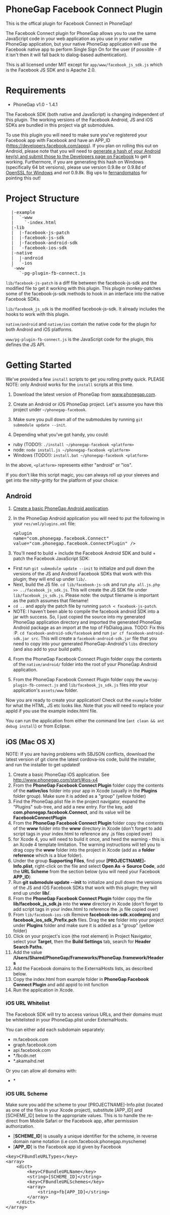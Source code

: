 # PhoneGap Facebook Connect Plugin

This is the offical plugin for Facebook Connect in PhoneGap!

The Facebook Connect plugin for PhoneGap allows you to use the same JavaScript code in your web application as you 
use in your native PhoneGap application, but your native PhoneGap application will use the Facebook native app to 
perform Single Sign On for the user (if possible - if it isn't then it
will fall back to dialog-based authentication).

This is all licensed under MIT except for `app/www/facebook_js_sdk.js` which is the Facebook JS SDK and is Apache 2.0.

# Requirements

* PhoneGap v1.0 - 1.4.1

The Facebook SDK (both native and JavaScript) is changing independent of this plugin. The working versions of the Facebook Android, JS and iOS SDKs are bundled in this project via git submodules.

To use this plugin you will need to make sure you've registered your Facebook app with Facebook and have an APP_ID (https://developers.facebook.com/apps). If you plan on rolling this out on Android, please note that you will need to [generate a hash of your Android key(s) and submit those to the Developers page on Facebook](http://developers.facebook.com/docs/mobile/android/build/#sig) to get it working. Furthermore, if you are generating this hash on Windows (specifically 64 bit versions), please use version 0.9.8e or 0.9.8d of [OpenSSL for Windows](http://code.google.com/p/openssl-for-windows/downloads/list) and *not* 0.9.8k. Big ups to [fernandomatos](http://github.com/fernandomatos) for pointing this out!

# Project Structure

<pre>
  |-example
  |  `-www
  |    `-index.html
  |-lib
  |  |-facebook-js-patch
  |  |-facebook-js-sdk
  |  |-facebook-android-sdk
  |  `-facebook-ios-sdk
  |-native
  |  |-android
  |  `-ios
  `-www
     `-pg-plugin-fb-connect.js
</pre>

`lib/facebook-js-patch` is a diff file between the facebook-js-sdk and
the modified file to get it working with this plugin. This plugin
monkey-patches some of the facebook-js-sdk methods to hook in an
interface into the native Facebook SDKs.

`lib/facebook_js_sdk` is the modified facebook-js-sdk. It already includes the hooks to work with this plugin.

`native/android` and `native/ios` contain the native code for the plugin for both Android and iOS platforms.

`www/pg-plugin-fb-connect.js` is the JavaScript code for the plugin, this defines the JS API.


# Getting Started

We've provided a few `install` scripts to get you rolling pretty quick. PLEASE NOTE: only Android works for the `install` scripts at this time.

1. Download the latest version of PhoneGap from www.phonegap.com.

2. Create an Android or iOS PhoneGap project. Let's assume you have this
   project under `~/phonegap-facebook`.

3. Make sure you pull down all of the submodules by running `git
   submodule update --init`.

4. Depending what you've got handy, you could:
  * ruby (TODO!): `./install ~/phonegap-facebook <platform>`
  * node: `node install.js ~/phonegap-facebook <platform>`
  * Windows (TODO!): `install.bat ~/phonegap-facebook
    <platform>`

In the above, `<platform>` represents either "android" or "ios".

If you don't like this script magic, you can always roll up your sleeves
and get into the nitty-gritty for the platform of your choice:

## Android

1. [Create a basic PhoneGap Android application](http://www.phonegap.com/start/#android).

2. In the PhoneGap Android application you will need to put the following in your `res/xml/plugins.xml` file: <pre>&lt;plugin name="com.phonegap.facebook.Connect" value="com.phonegap.facebook.ConnectPlugin" /&gt;</pre>

3. You'll need to build + include the Facebook Android SDK and build + patch the
   Facebook JavaScript SDK:
  * First run `git submodule update --init` to initialize and pull down
    the versions of the JS and Android Facebook SDKs that work with this plugin; they will end up under `lib/`.
  * Next, build the JS file. `cd lib/facebook-js-sdk` and run `php
    all.js.php >> ../facebook_js_sdk.js`. This will create the JS SDK file
    under `lib/facebook_js_sdk.js`. Please note: the output filename is
    important as the patch assumes that filename!
  * `cd ..` and apply the patch file by running `patch <
    facebook-js-patch`.
  * NOTE: I haven't been able to compile the facebook android SDK into a
    jar with success. So, I just copied the source into my generated
    PhoneGap application directory and imported the generated PhoneGap
    Android package as an import at the top of FbDialog.java. TODO: Fix this
    :P. `cd facebook-android-sdk/facebook` and run `jar cf
    facebook-android-sdk.jar src`. This will create a
    `facebook-android-sdk.jar` file that you need to copy into your
    generated PhoneGap-Android's `libs` directory (and also add to your
    build path). 

4. From the PhoneGap Facebook Connect Plugin folder copy the contents of the `native/android/` folder into the root of your PhoneGap Android application.

5. From the PhoneGap Facebook Connect Plugin folder copy the `www/pg-plugin-fb-connect.js` and `lib/facebook_js_sdk.js` files into your application's `assets/www` folder.

Now you are ready to create your application! Check out the `example` folder for what the HTML, JS etc looks like. Note that you will need to replace your appId if you use the example index.html file.

You can run the application from either the command line (`ant clean && ant debug install`) or from Eclipse.

## iOS (Mac OS X)

NOTE: If you are having problems with SBJSON conflicts, download the latest version of git clone the latest cordova-ios code, build the installer, and run the installer to get updated!

1. Create a basic PhoneGap iOS application. See http://www.phonegap.com/start/#ios-x4
2. From the **PhoneGap Facebook Connect Plugin** folder copy the contents of the **native/ios** folder into your app in Xcode (usually in the **Plugins** folder group). Make sure it is added as a "group" (yellow folder)
3. Find the PhoneGap.plist file in the project navigator, expand the "Plugins" sub-tree, and add a new entry. For the key, add **com.phonegap.facebook.Connect**, and its value will be **FacebookConnectPlugin**
4. From the **PhoneGap Facebook Connect Plugin** folder copy the contents of the **www** folder into the **www** directory in Xcode (don't forget to add script tags in your index.html to reference any .js files copied over)
5. for Xcode 4, you will need to build it once, and heed the warning - this is an Xcode 4 template limitation. The warning instructions will tell you to drag copy the **www** folder into the project in Xcode (add as a **folder reference** which is a blue folder).
6. Under the group **Supporting Files**, find your **[PROJECTNAME]-Info.plist**, right-click on the file and select **Open As -> Source Code**, add the **URL Scheme** from the section below (you will need your Facebook **APP_ID**)
7. Run **git submodule update --init** to initialize and pull down the versions of the JS and iOS Facebook SDKs that work with this plugin; they will end up under **lib/**.
8. From the **PhoneGap Facebook Connect Plugin** folder copy the file **lib/facebook_js_sdk.js** into the **www** directory in Xcode (don't forget to add script tags in your index.html to reference the .js file copied over)
9. From `lib/facebook-ios-sdk` Remove **facebook-ios-sdk.xcodeproj** and **facebook_ios_sdk_Prefix.pch** files. Drag the **src** folder into your project under **Plugins** folder and make sure it is added as a "group" (yellow folder)
10. Click on your project's icon (the root element) in Project Navigator, select your **Target**, then the **Build Settings** tab, search for **Header Search Paths**.
11. Add the value **/Users/Shared/PhoneGap/Frameworks/PhoneGap.framework/Headers**
12. Add the Facebook domains to the ExternalHosts lists, as described below.
13. Copy the index.html from example folder in **PhoneGap Facebook Connect Plugin** and add appid to init function
14. Run the application in Xcode.


### iOS URL Whitelist

The Facebook SDK will try to access various URLs, and their domains must be whitelisted in your PhoneGap.plist under ExternalHosts.

You can either add each subdomain separately:

* m.facebook.com
* graph.facebook.com
* api.facebook.com
* \*.fbcdn.net
* \*.akamaihd.net

Or you can allow all domains with:

* \*

### iOS URL Scheme

Make sure you add the scheme to your [PROJECTNAME]-Info.plist (located as one of the files in your Xcode project), substitute [APP_ID] and [SCHEME_ID] below to the appropriate values. This is to handle the re-direct from Mobile Safari or the Facebook app, after permission authorization.

* [**SCHEME_ID**] is usually a unique identifier for the scheme, in reverse domain name notation (i.e com.facebook.phonegap.myscheme)
* [**APP_ID**] is the Facebook app id given by Facebook

<pre>
&lt;key&gt;CFBundleURLTypes&lt;/key&gt;
&lt;array&gt;
	&lt;dict&gt;
		&lt;key&gt;CFBundleURLName&lt;/key&gt;
		&lt;string&gt;[SCHEME_ID]&lt;/string&gt;
		&lt;key&gt;CFBundleURLSchemes&lt;/key&gt;
		&lt;array&gt;
			&lt;string&gt;fb[APP_ID]&lt;/string&gt;
		&lt;/array&gt;
	&lt;/dict&gt;
&lt;/array&gt;
</pre>



